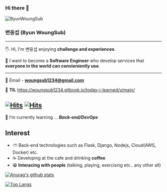 ### Hi there 👋
![ByunWoungSub](https://capsule-render.vercel.app/api?type=wave&color=auto&height=300&section=header&text=Hi😃&fontSize=90)
###  변웅섭 (Byun WoungSub)
---
🖐 Hi, I'm 변웅섭 enjoying **challenge and experiences**.

🧑 I want to become a **Software Engineer** who develop services that **everyone in the world can convieniently use**.

---
📩  Email - **woungsub1234@gmail.com**

📗 **TIL** https://woungsub1234.gitbook.io/today-i-learned/v/main/

[![Hits](https://hits.seeyoufarm.com/api/count/incr/badge.svg?url=https://www.notion.so/Byun-Woung-Sub-Bruce-c99dd7fdce9d461995ac5111fe63a6e3&count_bg=%237EC3F9&title_bg=%23D98787&icon=notion.svg&icon_color=%23000000&title=hits&edge_flat=false)](https://hits.seeyoufarm.com)
[![Hits](https://hits.seeyoufarm.com/api/count/incr/badge.svg?url=https%3A%2F%2Fgithub.com%2Ficefirebear&count_bg=%233DC8AF&title_bg=%23000000&icon=github.svg&icon_color=%23FFFFFF&title=hits&edge_flat=false)](https://hits.seeyoufarm.com)
---
🌱 I’m currently learning ... ***Back-end/DevOps***

## Interest
 - ⛅ Back-end technologies such as Flask, Django, Nodejs, Cloud(AWS, Docker)  etc.
 - ☕ Developing at the cafe and drinking **coffee**
 - 😁 **Interacing with people** (talking, playing, exercising etc.. any other all)



[![Anurag's github stats](https://github-readme-stats.vercel.app/api?username=icefirebear&show_icons=true&theme=radical)](https://github.com/anuraghazra/github-readme-stats)

[![Top Langs](https://github-readme-stats.vercel.app/api/top-langs/?username=icefirebear&layout=compact)](https://github.com/anuraghazra/github-readme-stats)
